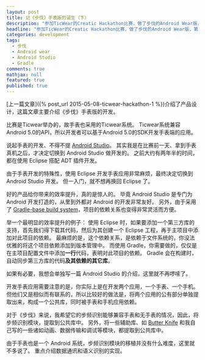 ```yaml
---
layout: post
title: 记《步伐》手表版的诞生（下）
description: "参加TicWear的Creatic Hackathon比赛，做了步伐的Android Wear版，第二部分，开发"
headline: "参加TicWear的Creatic Hackathon比赛，做了步伐的Android Wear版，第二部分，开发"
categories: development
tags:
  - 步伐
  - Android wear
  - Android Studio
  - Gradle
comments: true
mathjax: null
featured: true
published: true
---
```


[上一篇文章]({% post_url 2015-05-08-ticwear-hackathon-1 %})介绍了产品设计，这篇文章主要介绍《步伐》手表版的开发。

比赛是Ticwear举办的，故手表也采用的Ticwear系统。
Ticwear系统兼容Android 5.0的API，所以开发者可以基于Android 5.0的SDK开发手表端的应用。

说起手表的开发、不得不提 [Android Studio](http://developer.android.com/tools/studio/index.html)。
其实我是在比赛前一天、拿到手表真机之后，才决定切换到 Android Studio 做开发的。
之前大约有两年半的时间，都在使用 Eclipse 搭配 ADT 插件开发。

<!--break-->

由于手表开发的特殊性，使用 Eclipse 开发手表应用非常麻烦，最终决定切换到 Android Studio 开发。
但一入门，就不想再换回 Eclipse 了。

好的产品给你带来的效率提升，真的是惊人的。
毕竟 Android Studio 是专门为 Android 开发打造的，从里到外都对 Android 的开发非常友好。
另外，由于采用了 [Gradle-base build system](http://developer.android.com/sdk/installing/studio-build.html)，项目的依赖关系也变得非常灵活而方便。

举一个最明显的效率提升的例子：
使用 Eclipse 时，如果要添加一个第三方库的支持，首先我们得下载其代码，然后为其创建一个 Eclipse 工程，再于主项目中添加对此项目的依赖。
最麻烦的是，这个依赖关系，是依赖于文件系统的，你没法优雅的将这个项目依赖添加到版本管理中。
而使用 Gradle，你需要做的，仅仅是在主项目配置文件中添加**一行**代码，表明对此项目的依赖。
Gradle 会在构建时，自动同步第三方库的代码**及其依赖的其它库**。

如果有必要，我想会单独写一篇 Android Studio 的介绍，这里就不再啰嗦了。

开发手表应用需要注意的是，你实际上是在开发两个应用，一个手表、一个手机。
但他们又是相似而有联系的，所以比较好的做法是，将两个应用的公有部分单独提取出来，构成一个公共库，同时被手表和手机应用依赖。

对于《步伐》来说，我希望它的步频识别能够兼容手表和无手表的情况，因此，将步频识别模块，提取到公共库中。
另外，将一些辅助库、如 [Butter Knife](http://jakewharton.github.io/butterknife/) 和我自己写的一些诸如动画、数据传输和调试等模块，都提取到公共库中。

由于手表也是一个 Android 系统，步频识别模块的移植并没有什么难度，这里就不多说了。
重点介绍数据通讯和语义识别的实现。


